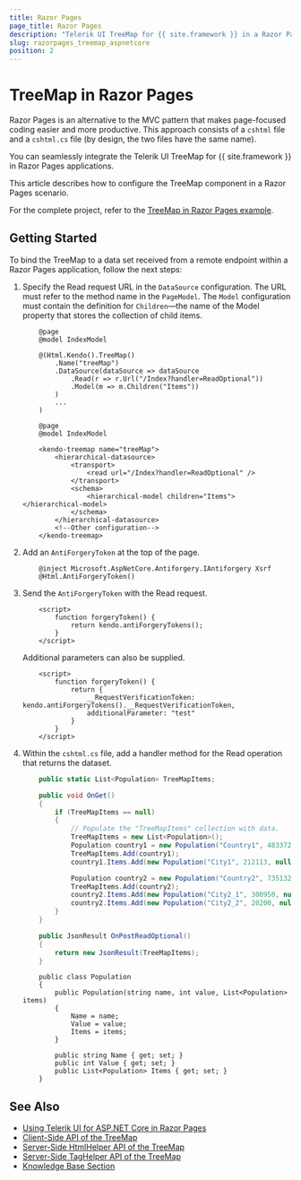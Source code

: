 ```yaml
---
title: Razor Pages
page_title: Razor Pages
description: "Telerik UI TreeMap for {{ site.framework }} in a Razor Pages application."
slug: razorpages_treemap_aspnetcore
position: 2
---
```


# TreeMap in Razor Pages

Razor Pages is an alternative to the MVC pattern that makes page-focused coding easier and more productive. This approach consists of a `cshtml` file and a `cshtml.cs` file (by design, the two files have the same name). 

You can seamlessly integrate the Telerik UI TreeMap for {{ site.framework }} in Razor Pages applications.

This article describes how to configure the TreeMap component in a Razor Pages scenario.

For the complete project, refer to the [TreeMap in Razor Pages example](https://github.com/telerik/ui-for-aspnet-core-examples/blob/master/Telerik.Examples.RazorPages/Telerik.Examples.RazorPages/Pages/TreeMap/TreeMapBinding.cshtml).

## Getting Started

To bind the TreeMap to a data set received from a remote endpoint within a Razor Pages application, follow the next steps:

1. Specify the Read request URL in the `DataSource` configuration. The URL must refer to the method name in the `PageModel`. The `Model` configuration must contain the definition for `Children`—the name of the Model property that stores the collection of child items.

    ```HtmlHelper_Index.cshtml
        @page
        @model IndexModel

        @(Html.Kendo().TreeMap()
            .Name("treeMap")
            .DataSource(dataSource => dataSource
                .Read(r => r.Url("/Index?handler=ReadOptional"))
                .Model(m => m.Children("Items"))
            )
            ...
        )
    ```
    ```TagHelper_Index.cshtml
        @page
        @model IndexModel

        <kendo-treemap name="treeMap">
            <hierarchical-datasource>
                <transport>
                    <read url="/Index?handler=ReadOptional" />
                </transport>
                <schema>
                    <hierarchical-model children="Items"></hierarchical-model>
                </schema>
            </hierarchical-datasource>
            <!--Other configuration-->
        </kendo-treemap>
    ```

1. Add an `AntiForgeryToken` at the top of the page.

    ```
        @inject Microsoft.AspNetCore.Antiforgery.IAntiforgery Xsrf
        @Html.AntiForgeryToken()
    ```

1. Send the `AntiForgeryToken` with the Read request.

    ```
        <script>
            function forgeryToken() {
                return kendo.antiForgeryTokens();
            }
        </script>
    ```

    Additional parameters can also be supplied.

    ```
        <script>
            function forgeryToken() {
                return {
                    __RequestVerificationToken: kendo.antiForgeryTokens().__RequestVerificationToken,
                    additionalParameter: "test"
                }
            }
        </script>
    ```
1. Within the `cshtml.cs` file, add a handler method for the Read operation that returns the dataset.

    ```tab-Index.cshtml.cs
        public static List<Population> TreeMapItems;

        public void OnGet()
        {
            if (TreeMapItems == null)
            {
                // Populate the "TreeMapItems" collection with data.
                TreeMapItems = new List<Population>();
                Population country1 = new Population("Country1", 4833722, new List<Population>());
                TreeMapItems.Add(country1);
                country1.Items.Add(new Population("City1", 212113, null));

                Population country2 = new Population("Country2", 735132, new List<Population>());
                TreeMapItems.Add(country2);
                country2.Items.Add(new Population("City2_1", 300950, null));
                country2.Items.Add(new Population("City2_2", 20200, null));
            }
        }

        public JsonResult OnPostReadOptional()
        {
            return new JsonResult(TreeMapItems);
        }
    ```
    ```tab-Model
        public class Population
        {
            public Population(string name, int value, List<Population> items)
            {
                Name = name;
                Value = value;
                Items = items;
            }

            public string Name { get; set; }
            public int Value { get; set; }
            public List<Population> Items { get; set; }
        }
    ```

## See Also

* [Using Telerik UI for ASP.NET Core in Razor Pages](https://docs.telerik.com/aspnet-core/getting-started/razor-pages#using-telerik-ui-for-aspnet-core-in-razor-pages)
* [Client-Side API of the TreeMap](https://docs.telerik.com/kendo-ui/api/javascript/dataviz/ui/treemap)
* [Server-Side HtmlHelper API of the TreeMap](/api/treemap)
* [Server-Side TagHelper API of the TreeMap](/api/taghelpers/treemap)
* [Knowledge Base Section](/knowledge-base)
